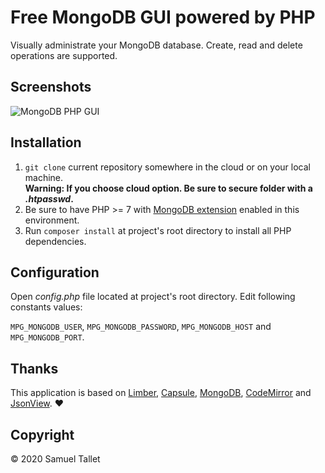 # Free MongoDB GUI powered by PHP

Visually administrate your MongoDB database. Create, read and delete operations are supported.

Screenshots
-----------

![MongoDB PHP GUI](https://raw.githubusercontent.com/SamuelTS/MongoDB-PHP-GUI/master/docs/mpg.png)

Installation
------------

1. `git clone` current repository somewhere in the cloud or on your local machine.<br>
**Warning: If you choose cloud option. Be sure to secure folder with a *.htpasswd*.**
2. Be sure to have PHP >= 7 with [MongoDB extension](https://www.php.net/manual/en/mongodb.installation.php) enabled in this environment.
3. Run `composer install` at project's root directory to install all PHP dependencies.

Configuration
-------------

Open *config.php* file located at project's root directory. Edit following constants values:

`MPG_MONGODB_USER`, `MPG_MONGODB_PASSWORD`, `MPG_MONGODB_HOST` and `MPG_MONGODB_PORT`.

Thanks
------

This application is based on [Limber](https://github.com/nimbly/Limber), [Capsule](https://github.com/nimbly/Capsule), [MongoDB](https://github.com/mongodb/mongo-php-library), [CodeMirror](https://github.com/codemirror/codemirror) and [JsonView](https://github.com/pgrabovets/json-view). ❤️

Copyright
---------

© 2020 Samuel Tallet
